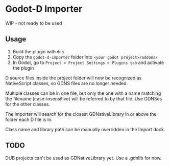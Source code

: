 Godot-D Importer
================
WIP - not ready to be used

Usage
-----
1. Build the plugin with `dub`
2. Copy the `godot-d-importer` folder into `<your godot project>/addons/`
3. In Godot, go to `Project > Project Settings > Plugins tab` and activate the plugin

D source files inside the project folder will now be recognized as NativeScript
classes, so GDNS files are no longer needed.

Multiple classes can be in one file, but only the one with a name matching the
filename (case-insensitive) will be referred to by that file. Use GDNSes for
the other classes.

The importer will search for the closest GDNativeLibrary in or above the folder
each D file is in.

Class name and library path can be manually overridden in the Import dock.

TODO
----
DUB projects can't be used as GDNativeLibrary yet. Use a .gdnlib for now.
